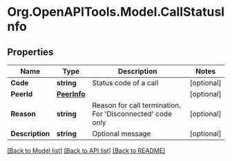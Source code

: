 
# Org.OpenAPITools.Model.CallStatusInfo

## Properties

Name | Type | Description | Notes
------------ | ------------- | ------------- | -------------
**Code** | **string** | Status code of a call | [optional] 
**PeerId** | [**PeerInfo**](PeerInfo.md) |  | [optional] 
**Reason** | **string** | Reason for call termination. For &#39;Disconnected&#39; code only | [optional] 
**Description** | **string** | Optional message | [optional] 

[[Back to Model list]](../README.md#documentation-for-models)
[[Back to API list]](../README.md#documentation-for-api-endpoints)
[[Back to README]](../README.md)

